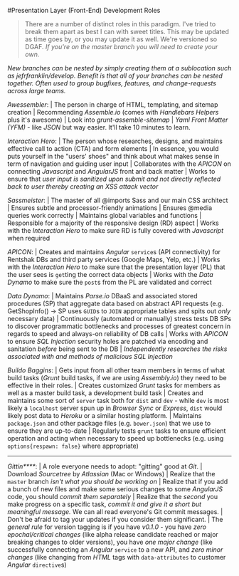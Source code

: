 #Presentation Layer (Front-End) Development Roles

>There are a number of distinct roles in this paradigm. I've tried to break them apart as best I can with sweet titles. This may be updated as time goes by, or you may update it as well. We're versioned so DGAF. *If you're on the master branch you will need to create your own.*

_New branches can be nested by simply creating them at a sublocation such as jefrfranklin/develop. Benefit is that all of your branches can be nested together. Often used to group bugfixes, features, and change-requests across large teams._

*Awessembler*:
	|	The person in charge of HTML, templating, and sitemap creation
    |	Recommending _Assemble.io_ (comes with _Handlebars Helpers_ plus it's awesome)
    |	Look into _grunt-assemble-sitemap_
    |	_Yaml Front Matter (YFM)_ - like _JSON_ but way easier. It'll take 10 minutes to learn.

*Interaction Hero*:
	|	The person whose researches, designs, and maintains effective call to action (CTA) and form elements
    |	In essence, you would puts yourself in the "users' shoes" and think about what makes sense in term of navigation and guiding user input
    |	Collaborates with the *APICON* on connecting _Javascript_ and _AngularJS_ front and back matter
    |	Works to ensure that *user input is sanitized upon submit and not directly reflected back to user thereby creating an XSS attack vector*

*Sassmeister*:
	| 	The master of all @imports Sass and our main CSS architect
	| 	Ensures subtle and processor-friendly animations
	| 	Ensures @media queries work correctly
	| 	Maintains global variables and functions
    | 	Responsible for a majority of the responsive design (RD) aspect
    | 	Works with the *Interaction Hero* to make sure RD is fully covered with _Javascript_ when required

*APICON*:
    |	Creates and maintains _Angular_ `service`s (API connectivity) for Rentshak DBs and third party services (Google Maps, Yelp, etc.)
    |	Works with the *Interaction Hero* to make sure that the presentation layer (PL) that the user sees is `get`ting the correct data objects
    |	Works with the *Data Dynamo* to make sure the `post`s from the PL are validated and correct

*Data Dynamo*:
	|	Maintains _Parse.io_ DBaaS and associated stored procedures (SP) that aggregate data based on abstract API requests (e.g. GetShopInfo() -> SP uses `GUID`s to `JOIN` appropriate tables and spits out _only_ necessary data)
	|	Continuously (automated or manually) stress tests DB SPs to discover programmatic bottlenecks and processes of greatest concern in regards to speed and always-on reliability of DB calls
	|	Works with *APICON* to ensure *SQL Injection* security holes are patched via encoding and sanitation *before* being sent to the DB
    |   *Independently researches the risks associated with and methods of malicious SQL Injection*

*Buildo Baggins*:
    |   Gets input from all other team members in terms of what build tasks (_Grunt_ build tasks, if we are using _Assembly.io_) they need to be effective in their roles.
    |   Creates customized _Grunt_ tasks for members as well as a master build task, a development build task
    |   Creates and maintains some sort of `server` task both for `dist` and `dev` - while `dev` is most likely a `localhost` server spun up in _Browser Sync_ or _Express_, `dist` would likely post data to _Heroku_ or a similar hosting platform.
    |   Maintains `package.json` and other package files (e.g. `bower.json`) that we use to ensure they are up-to-date
    |   Regularly tests `grunt` tasks to ensure efficient operation and acting when necessary to speed up bottlenecks (e.g. using `options{respawn: false}` where appropriate)

-----------------
*Gittin\*\*\*\**:
    |   A role everyone needs to adopt: "gitting" good at _Git_.
    |   Download _Sourcetree_ by _Atlassian_ (Mac or Windows)
    |   Realize that the `master` branch *isn't what you should be working on*
    |   Realize that if you add a bunch of new files and make some serious changes to some _AngularJS_ code, you should *commit them separately*
    |   Realize that the _second_ you make progress on a specific task, *commit it and give it a short but meaningful message.* We can all read everyone's Git commit messages.
    |   Don't be afraid to tag your updates if you consider them significant. |   The *general rule* for version tagging is if you have *v0.1.0* - you have *zero epochal/critical changes* (like alpha release candidate reached or major breaking changes to older versions), you have *one major change* (like successfully connecting an _Angular_ `service` to a new API, and *zero minor changes* (like changing from _HTML_ tags with `data-attributes` to customer _Angular_ `directive`s)